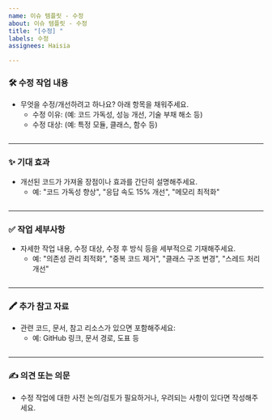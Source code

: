 ```yaml
---
name: 이슈 템플릿 - 수정
about: 이슈 템플릿 - 수정
title: "[수정] "
labels: 수정
assignees: Haisia

---
```


### 🛠️ 수정 작업 내용
- 무엇을 수정/개선하려고 하나요? 아래 항목을 채워주세요.
  - 수정 이유: (예: 코드 가독성, 성능 개선, 기술 부채 해소 등)
  - 수정 대상: (예: 특정 모듈, 클래스, 함수 등)

```text

```
---

### ✨ 기대 효과
- 개선된 코드가 가져올 장점이나 효과를 간단히 설명해주세요.
  - 예: "코드 가독성 향상", "응답 속도 15% 개선", "메모리 최적화"

```text

```
---

### ✅ 작업 세부사항
- 자세한 작업 내용, 수정 대상, 수정 후 방식 등을 세부적으로 기재해주세요.
  - 예: "의존성 관리 최적화", "중복 코드 제거", "클래스 구조 변경", "스레드 처리 개선"

```text

```
---

### 🖍 추가 참고 자료
- 관련 코드, 문서, 참고 리소스가 있으면 포함해주세요:
  - 예: GitHub 링크, 문서 경로, 도표 등

```text

```
---

### ✍️ 의견 또는 의문
- 수정 작업에 대한 사전 논의/검토가 필요하거나, 우려되는 사항이 있다면 작성해주세요.

```text

```